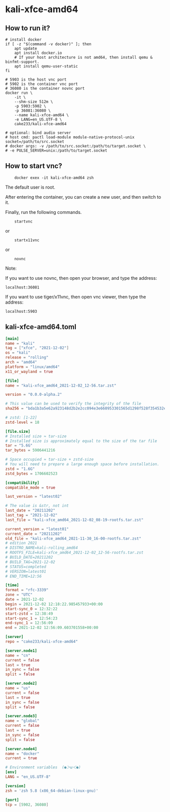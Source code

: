 # kali-xfce-amd64

## How to run it?

```shell
# install docker
if [ -z "$(command -v docker)" ]; then
    apt update
    apt install docker.io
    # If your host architecture is not amd64, then install qemu & binfmt-support.
    apt install qemu-user-static
fi

# 5903 is the host vnc port
# 5902 is the container vnc port
# 36080 is the container novnc port
docker run \
    -it \
    --shm-size 512m \
    -p 5903:5902 \
    -p 36081:36080 \
    --name kali-xfce-amd64 \
    -e LANG=en_US.UTF-8 \
    cake233/kali-xfce-amd64

# optional: bind audio server
# host cmd: pactl load-module module-native-protocol-unix socket=/path/to/src.socket
# docker args: -v /path/to/src.socket:/path/to/target.socket \
# -e PULSE_SERVER=unix:/path/to/target.socket

```

## How to start vnc?

```shell
    docker exex -it kali-xfce-amd64 zsh
```

The default user is root.

After entering the container, you can create a new user, and then switch to it.

Finally, run the following commands.

```shell
    startvnc
```

or

```shell
    startx11vnc
```

or

```shell
    novnc
```

Note:

If you want to use novnc, then open your browser, and type the address:

```
localhost:36081
```

If you want to use tiger/x11vnc, then open vnc viewer, then type the address:

```
localhost:5903
```

## kali-xfce-amd64.toml

```toml
[main]
name = "kali"
tag = ["xfce", "2021-12-02"]
os = "kali"
release = "rolling"
arch = "amd64"
platform = "linux/amd64"
x11_or_wayland = true

[file]
name = "kali-xfce_amd64_2021-12-02_12-56.tar.zst"

version = "0.0.0-alpha.2"

# This value can be used to verify the integrity of the file
sha256 = "bda1b3a5e62a923148d2b2e2cc094e3e660953301565d1298f528f354532e8ef"

# zstd: [1-22]
zstd-level = 18

[file.size]
# Installed size ≈ tar-size
# Installed size is approximately equal to the size of the tar file
tar = "5.6G"
tar_bytes = 5906441216

# Space occupied ≈ tar-size + zstd-size
# You will need to prepare a large enough space before installation.
zstd = "1.6G"
zstd_bytes = 1706602523

[compatibility]
compatible_mode = true

last_version = "latest02"

# The value is &str, not int
last_date = "20211202"
last_tag = "2021-12-02"
last_file = "kali-xfce_amd64_2021-12-02_08-19-rootfs.tar.zst"

current_version = "latest01"
current_date = "20211202"
old_file = "kali-xfce_amd64_2021-11-30_16-00-rootfs.tar.zst"
# edition 2021
# DISTRO_NAME=kali-rolling_amd64
# ROOTFS_FILE=kali-xfce_amd64_2021-12-02_12-56-rootfs.tar.zst
# BUILD_DATE=20211202
# BUILD_TAG=2021-12-02
# STATUS=completed
# VERSION=latest01
# END_TIME=12:56

[time]
format = "rfc-3339"
zone = "UTC"
date = 2021-12-02
begin = 2021-12-02 12:18:22.985457933+00:00
start-sync_0 = 12:32:22
start-zstd = 12:38:49
start-sync_1 = 12:54:23
end-sync_1 = 12:56:09
end = 2021-12-02 12:56:09.603701558+00:00

[server]
repo = "cake233/kali-xfce-amd64"

[server.node1]
name = "cn"
current = false
last = true
in_sync = false
split = false

[server.node2]
name = "us"
current = false
last = true
in_sync = false
split = false

[server.node3]
name = "global"
current = false
last = true
in_sync = false
split = false

[server.node4]
name = "docker"
current = true

# Environment variables  (●＞ω＜●)
[env]
LANG = "en_US.UTF-8"

[version]
zsh = 'zsh 5.8 (x86_64-debian-linux-gnu)'

[port]
tcp = [5902, 36080]
```
